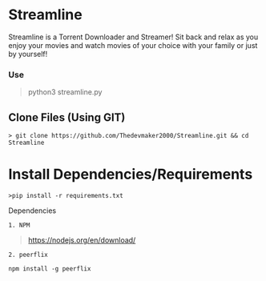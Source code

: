 # Streamline
Streamline is a Torrent Downloader and Streamer! Sit back and relax as you enjoy your movies and watch movies of your choice with your family or just by yourself!



### Use
>python3 streamline.py

## Clone Files (Using GIT)
```
> git clone https://github.com/Thedevmaker2000/Streamline.git && cd Streamline
```
# Install Dependencies/Requirements
```
>pip install -r requirements.txt
```

Dependencies

`1. NPM`
> https://nodejs.org/en/download/

`2. peerflix`
```
npm install -g peerflix
```

